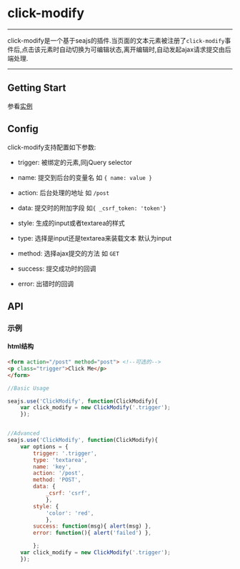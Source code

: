 # click-modify

---

click-modify是一个基于seajs的插件.当页面的文本元素被注册了`click-modify`事件后,点击该元素时自动切换为可编辑状态,离开编辑时,自动发起ajax请求提交由后端处理.

---

## Getting Start

参看[实例](/examples/)

## Config

click-modify支持配置如下参数:

* trigger: 被绑定的元素,同jQuery selector

* name: 提交到后台的变量名 如 `{ name: value }`

* action: 后台处理的地址 如 `/post`

* data: 提交时的附加字段 如`{ _csrf_token: 'token'}`

* style: 生成的input或者textarea的样式

* type: 选择是input还是textarea来装载文本 默认为input

* method: 选择ajax提交的方法 如 `GET`

* success: 提交成功时的回调

* error: 出错时的回调

## API

### 示例

#### html结构
````html
<form action="/post" method="post"> <!--可选的-->
<p class="trigger">Click Me</p>
</form>
````

````javascript
//Basic Usage

seajs.use('ClickModify', function(ClickModify){
    var click_modify = new ClickModify('.trigger');
    });
````

```javascript

//Advanced
seajs.use('ClickModify', function(ClickModify){
    var options = {
        trigger: '.trigger',
        type: 'textarea',
        name: 'key',
        action: '/post',
        method: 'POST',
        data: {
            _csrf: 'csrf',
            },
        style: {
            'color': 'red',
            },
        success: function(msg){ alert(msg) },
        error: function(){ alert('failed') },

        };
    var click_modify = new ClickModify('.trigger');
    });

```
